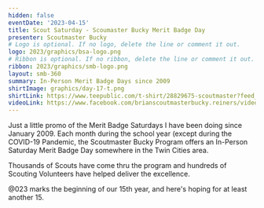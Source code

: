 ```yaml
---
hidden: false
eventDate: '2023-04-15'
title: Scout Saturday - Scoumaster Bucky Merit Badge Day
presenter: Scoutmaster Bucky
# Logo is optional. If no logo, delete the line or comment it out.
logo: 2023/graphics/bsa-logo.png
# Ribbon is optional. If no ribbon, delete the line or comment it out.
ribbon: 2023/graphics/smb-logo.png
layout: smb-360
summary: In-Person Merit Badge Days since 2009
shirtImage: graphics/day-17-t.png
shirtLink: https://www.teepublic.com/t-shirt/28829675-scoutmaster?feed_sku=28829675D1V&feed_country=US&utm_source=google&utm_medium=shopping&utm_campaign=%5BG%5D+%5BG.NAM%5D+%5BL.ENG%5D+%5BGEN%5D+%5BC.TShirts%5D+%5BPLF%5D&utm_id=notset&utm_content=tuareg+the+desert+warrior+(1984)&ar_clx=yes&ar_channel=google&ar_campaign=71700000098344318&ar_adgroup=58700007948774220&ar_ad=PRODUCT_GROUP&ar_strategy=search&utm_source=google&utm_medium=cpc&utm_campaign=%5BG%5D+%5BG.USA%5D+%5BL.ENG%5D+%5BGEN%5D+%5BC.TShirts_Top%5D+%5BSSC%5D&gclid=Cj0KCQjwxYOiBhC9ARIsANiEIfbV4H58LjxRLtp9h8azPqwYx_kKaYOUE6l2DmdLsGmzfVCzxF29AJUaAkX7EALw_wcB&gclsrc=aw.ds
videoLink: https://www.facebook.com/brianscoutmasterbucky.reiners/videos/244093974851456
---
```


Just a little promo of the Merit Badge Saturdays I have been doing since January 2009. Each month during the school year (except during the COVID-19 Pandemic, the Scoutmaster Bucky Program offers an In-Person Saturday Merit Badge Day somewhere in the Twin Cities area.

Thousands of Scouts have come thru the program and hundreds of Scouting Volunteers have helped deliver the excellence.

@023 marks the beginning of our 15th year, and here's hoping for at least another 15.





